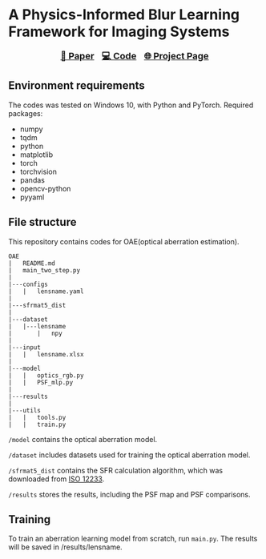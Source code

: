 # ​**A Physics-Informed Blur Learning Framework for Imaging Systems**
<p align="center" style="font-size:18px;">
  <a href="https://arxiv.org/abs/2502.11382"><b>📜 Paper</b></a> &nbsp;  
  <a href="https://github.com/OpenImagingLab/PSF-Estimation"><b>💻 Code</b></a> &nbsp;  
  <a href="https://openimaginglab.github.io/PSF-Estimation/"><b>🌐 Project Page</b></a>
</p>



[//]: # (Liqun Chen, Yuyao Hu, Jiewen Nie, Tianfan Xue and Jinwei Gu)

## Environment requirements
The codes was tested on Windows 10, with Python and PyTorch. Required packages:
- numpy  
- tqdm
- python
- matplotlib
- torch
- torchvision
- pandas
- opencv-python
- pyyaml

## File structure
This repository contains codes for OAE(optical aberration estimation).
```
OAE
|   README.md
|   main_two_step.py
|
|---configs
|   |   lensname.yaml
|
|---sfrmat5_dist
|
|---dataset 
|   |---lensname
|       |   npy
| 
|---input 
|   |   lensname.xlsx
| 
|---model 
|   |   optics_rgb.py
|   |   PSF_mlp.py
| 
|---results 
|
|---utils 
|   |   tools.py
|   |   train.py
```
`/model` contains the optical aberration model.

`/dataset` includes datasets used for training the optical aberration model.

`/sfrmat5_dist` contains the SFR calculation algorithm, which was downloaded from [ISO 12233](https://www.imaging.org/site/IST/Standards/Digital_Camera_Resolution_Tools/IST/Standards/Digital_Camera_Resolution_Tools.aspx#msw.).

`/results` stores the results, including the PSF map and PSF comparisons.

## Training
To train an aberration learning model from scratch, run `main.py`. The results will be saved in /results/lensname.
